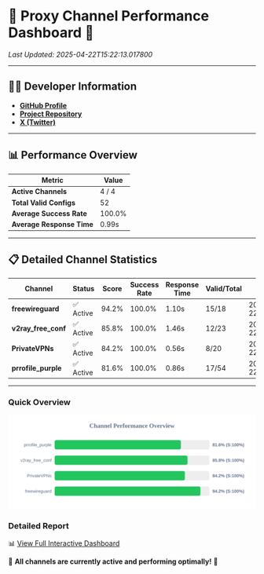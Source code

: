 # 🌟 Proxy Channel Performance Dashboard 🌟

_Last Updated: 2025-04-22T15:22:13.017800_

---

## 👩‍💻 Developer Information

- **[GitHub Profile](https://github.com/4n0nymou3)**  
- **[Project Repository](https://github.com/4n0nymou3/multi-proxy-config-fetcher)**  
- **[X (Twitter)](https://x.com/4n0nymou3)**  

---

## 📊 Performance Overview

| Metric                | Value       |
|-----------------------|-------------|
| **Active Channels**   | 4 / 4       |
| **Total Valid Configs** | 52          |
| **Average Success Rate** | 100.0%      |
| **Average Response Time** | 0.99s       |

---

## 📋 Detailed Channel Statistics

| Channel          | Status     | Score  | Success Rate | Response Time | Valid/Total | Last Success               |
|------------------|------------|--------|--------------|---------------|-------------|----------------------------|
| **freewireguard**  | ✅ Active  | 94.2%  | 100.0% | 1.10s         | 15/18       | 2025-04-22T15:22:13.016034 |
| **v2ray_free_conf**  | ✅ Active  | 85.8%  | 100.0% | 1.46s         | 12/23       | 2025-04-22T15:22:11.298503 |
| **PrivateVPNs**  | ✅ Active  | 84.2%  | 100.0% | 0.56s         | 8/20       | 2025-04-22T15:22:11.888348 |
| **prrofile_purple**  | ✅ Active  | 81.6%  | 100.0% | 0.86s         | 17/54       | 2025-04-22T15:22:09.713091 |

---

### Quick Overview
<div align="center">
  <a href="https://raw.githubusercontent.com/nullluser/NullRepo/refs/heads/main/assets/channel_stats_chart.svg">
    <img src="https://raw.githubusercontent.com/nullluser/NullRepo/refs/heads/main/assets/channel_stats_chart.svg" alt="Source Performance Statistics" width="800">
  </a>
</div>

### Detailed Report
📊 [View Full Interactive Dashboard](https://htmlpreview.github.io/?https://github.com/nullluser/NullRepo/blob/main/assets/performance_report.html)

🎉 **All channels are currently active and performing optimally!** 🎉
